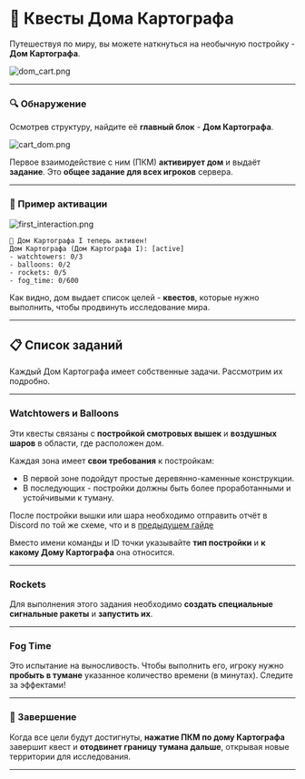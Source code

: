# 🔮 Квесты Дома Картографа

Путешествуя по миру, вы можете наткнуться на необычную постройку - **Дом Картографа**.

![dom\_cart.png](dom_cart.png)

---

### 🔍 Обнаружение

Осмотрев структуру, найдите её **главный блок** -
**Дом Картографа**.

![cart\_dom.png](cart_dom.png)

Первое взаимодействие с ним (ПКМ) **активирует дом** и выдаёт **задание**.
Это **общее задание для всех игроков** сервера.

---

### 🧭 Пример активации

![first\_interaction.png](first_interaction.png)

```
📜 Дом Картографа I теперь активен!
Дом Картографа (Дом Картографа I): [active]
- watchtowers: 0/3
- balloons: 0/2
- rockets: 0/5
- fog_time: 0/600
```

Как видно, дом выдает список целей - **квестов**, которые нужно выполнить, чтобы продвинуть исследование мира.

---

## 📋 Список заданий

Каждый Дом Картографа имеет собственные задачи.
Рассмотрим их подробно.

---

###  Watchtowers и  Balloons

Эти квесты связаны с **постройкой смотровых вышек** и **воздушных шаров** в области, где расположен дом.

Каждая зона имеет **свои требования** к постройкам:

* В первой зоне подойдут простые деревянно-каменные конструкции.
* В последующих - постройки должны быть более проработанными и устойчивыми к туману.

После постройки вышки или шара необходимо отправить отчёт в Discord по той же схеме, что и в [предыдущем гайде](Как-восстановить-точку-интереса.md)

Вместо имени команды и ID точки указывайте **тип постройки** и **к какому Дому Картографа** она относится.

---

###  Rockets

Для выполнения этого задания необходимо **создать специальные сигнальные ракеты** и **запустить их**.

---

###  Fog Time

Это испытание на выносливость.
Чтобы выполнить его, игроку нужно **пробыть в тумане** указанное количество времени (в минутах).
Следите за эффектами!

---

### 🏁 Завершение

Когда все цели будут достигнуты, **нажатие ПКМ по дому Картографа** завершит квест и **отодвинет границу тумана дальше**, открывая новые территории для исследования.

---
